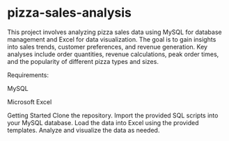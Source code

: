 # pizza-sales-analysis
This project involves analyzing pizza sales data using MySQL for database management and Excel for data visualization. The goal is to gain insights into sales trends, customer preferences, and revenue generation. Key analyses include order quantities, revenue calculations, peak order times, and the popularity of different pizza types and sizes.

Requirements:

MySQL

Microsoft Excel


Getting Started
Clone the repository.
Import the provided SQL scripts into your MySQL database.
Load the data into Excel using the provided templates.
Analyze and visualize the data as needed.
